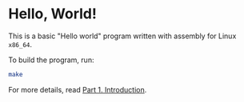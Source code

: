 # Hello, World!

This is a basic "Hello world" program written with assembly for Linux `x86_64`.

To build the program, run:

```bash
make
```

For more details, read [Part 1. Introduction](https://github.com/0xAX/asm/blob/master/content/asm_1.md).
